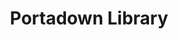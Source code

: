 ---
title: "Portadown Library"
address: "24-26, Church St, Portadown, Craigavon, Co. Armagh BT62 3LQ"
tel: "028 3833 6122"
county: "Armagh"
category: "Libraries"
type: "Content"
lat: "54.421797"
lng: "-6.445498"
---